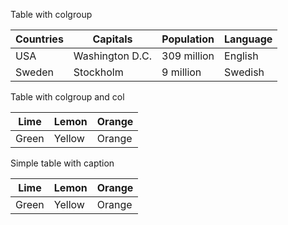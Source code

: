 Table with colgroup

| Countries | Capitals        | Population  | Language |
| --------- | --------------- | ----------- | -------- |
| USA       | Washington D.C. | 309 million | English  |
| Sweden    | Stockholm       | 9 million   | Swedish  |

Table with colgroup and col

| Lime  | Lemon  | Orange |
| ----- | ------ | ------ |
| Green | Yellow | Orange |

Simple table with caption

| Lime  | Lemon  | Orange |
| ----- | ------ | ------ |
| Green | Yellow | Orange |

